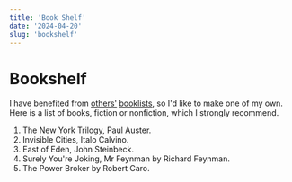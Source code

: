 ```yaml
---
title: 'Book Shelf'
date: '2024-04-20'
slug: 'bookshelf'
---
```


# Bookshelf

I have benefited from [others'](https://www.nickbeckstead.com/audiobooks) [booklists](http://www.aaronsw.com/weblog/books2011), so I'd like to make one of my own. Here is a list of books, fiction or nonfiction, which I strongly recommend.

1. The New York Trilogy, Paul Auster.
2. Invisible Cities, Italo Calvino.
3. East of Eden, John Steinbeck.
4. Surely You're Joking, Mr Feynman by Richard Feynman.
5. The Power Broker by Robert Caro.